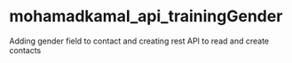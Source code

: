 # mohamadkamal_api_trainingGender
Adding gender field to contact and creating rest API to read and create contacts
